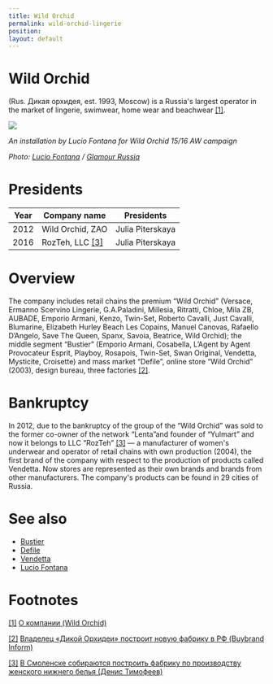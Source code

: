 ```yaml
---
title: Wild Orchid
permalink: wild-orchid-lingerie
position:
layout: default
---
```


# Wild Orchid

(Rus. Дикая орхидея, est. 1993, Moscow) is a Russia's largest operator in the market of lingerie, swimwear, home wear and beachwear <span id="a1">[\[1\]](#f1)</span>.

![](/encyclopedia/images/lucio-fontana-wild-orchid.jpg)

*An installation by Lucio Fontana for  Wild Orchid 15/16 AW campaign*

*Photo: [Lucio Fontana](fontana-luchiano) / [Glamour Russia](glamour)*

# Presidents

|Year|Company name|Presidents|
|----|---------|--|
|2012|Wild Orchid, ZAO|Julia Piterskaya|
|2016|RozTeh, LLC <span id="a3">[\[3\]](#f3)</span>|Julia Piterskaya|

# Overview

The company includes retail chains the premium “Wild Orchid” (Versace, Ermanno Scervino Lingerie, G.A.Paladini, Millesia, Ritratti, Chloe, Mila ZB, AUBADE, Emporio Armani, Kenzo, Twin-Set, Roberto Cavalli, Just Cavalli, Blumarine, Elizabeth Hurley Beach Les Copains, Manuel Canovas, Rafaello D’Angelo, Save The Queen, Spanx, Savoia, Beatrice, Wild Orchid); the middle segment “Bustier” (Emporio Armani, Cosabella, L’Agent by Agent Provocateur Esprit, Playboy, Rosapois, Twin-Set, Swan Original, Vendetta, Mysticite, Croisette) and mass market “Defile”, online store “Wild Orchid” (2003), design bureau, three factories <span id="a2">[\[2\]](#f2)</span>.

# Bankruptcy

In 2012, due to the bankruptcy of the group of the “Wild Orchid” was sold to the former co-owner of the network “Lenta”and founder of “Yulmart” and now it belongs to LLC “RozTeh” <span id="a3">[\[3\]](#f3)</span> — a manufacturer of women's underwear and operator of retail chains with own production (2004), the first brand of the company with respect to the production of products called Vendetta. Now stores are represented as their own brands and brands from other manufacturers. The company's products can be found in 29 cities of Russia.

# See also

- [Bustier](bustier)
- [Defile](defile)
- [Vendetta](vendetta)
- [Lucio Fontana](fontana-luchiano)

# Footnotes

[[1]](#a1) <span id="f1"></span> [О компании (Wild Orchid)](https://shop.wildorchid.ru/about/)

[[2]](#a2) <span id="f2"></span> [Владелец «Дикой Орхидеи» построит новую фабрику в РФ (Buybrand Inform)](http://www.buybrand.ru/news/11217/)

[[3]](#a3) <span id="f3"></span> [В Смоленске собираются построить фабрику по производству женского нижнего белья (Денис Тимофеев)](https://smolensk.glavny.tv/news/20923)
